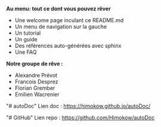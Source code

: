 **Au menu: tout ce dont vous pouvez rêver**

* Une welcome page inculant ce README.md
* Un menu de navigation sur la gauche
* Un tutorial
* Un guide
* Des références auto-générées avec sphinx
* Une FAQ

**Notre groupe de rêve :**

* Alexandre Prévot
* Francois Desprez
* Florian Grember
* Emilien Wacrenier

"# autoDoc" 
Lien doc : https://himokow.github.io/autoDoc/

"# GitHub" 
Lien repo : https://github.com/Himokow/autoDoc
